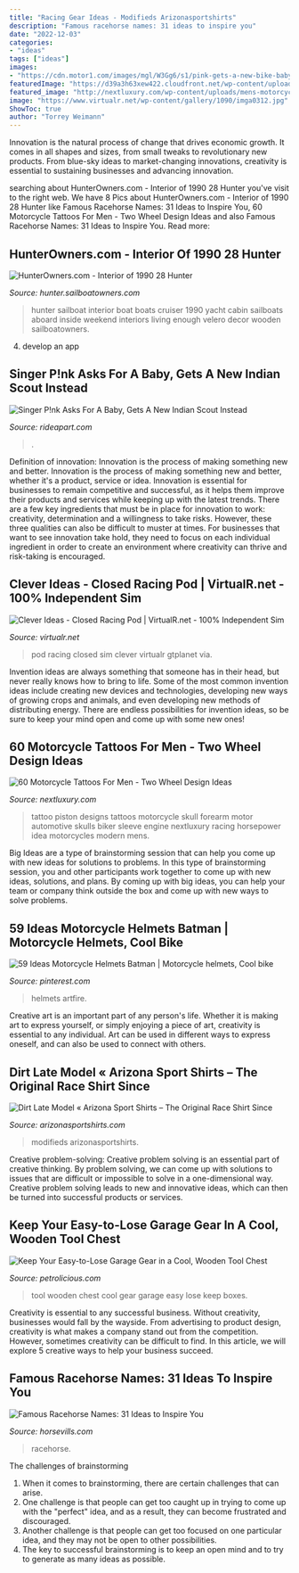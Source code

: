 ```yaml
---
title: "Racing Gear Ideas - Modifieds Arizonasportshirts"
description: "Famous racehorse names: 31 ideas to inspire you"
date: "2022-12-03"
categories:
- "ideas"
tags: ["ideas"]
images:
- "https://cdn.motor1.com/images/mgl/W3Gg6/s1/pink-gets-a-new-bike-baby.jpg"
featuredImage: "https://d39a3h63xew422.cloudfront.net/wp-content/uploads/2013/05/20101716/keep-your-easy-to-lose-garage-gear-in-a-cool-wooden-tool-chest-1476934836955.jpg"
featured_image: "http://nextluxury.com/wp-content/uploads/mens-motorcycles-tattoos-with-skulls.jpg"
image: "https://www.virtualr.net/wp-content/gallery/1090/imga0312.jpg"
ShowToc: true
author: "Torrey Weimann"
---
```



Innovation is the natural process of change that drives economic growth. It comes in all shapes and sizes, from small tweaks to revolutionary new products. From blue-sky ideas to market-changing innovations, creativity is essential to sustaining businesses and advancing innovation.

	

		
searching about HunterOwners.com - Interior of 1990 28 Hunter you've visit to the right web. We have 8 Pics about HunterOwners.com - Interior of 1990 28 Hunter like Famous Racehorse Names: 31 Ideas to Inspire You, 60 Motorcycle Tattoos For Men - Two Wheel Design Ideas and also Famous Racehorse Names: 31 Ideas to Inspire You. Read more:
		
    
## HunterOwners.com - Interior Of 1990 28 Hunter

<img loading=lazy src="http://hunter.sailboatowners.com/images/easygallery/full/2008/HOW/73279144056/73279144056.jpg" onerror="this.onerror=null;this.src='https://tse4.mm.bing.net/th?id=OIP.dIC9qd2_VagMio2r-831ygHaFj&amp;pid=15.1';" alt="HunterOwners.com - Interior of 1990 28 Hunter">

_Source: hunter.sailboatowners.com_

>hunter sailboat interior boat boats cruiser 1990 yacht cabin sailboats aboard inside weekend interiors living enough velero decor wooden sailboatowners. 

	

4. develop an app

    
## Singer P!nk Asks For A Baby, Gets A New Indian Scout Instead

<img loading=lazy src="https://cdn.motor1.com/images/mgl/W3Gg6/s1/pink-gets-a-new-bike-baby.jpg" onerror="this.onerror=null;this.src='https://tse3.mm.bing.net/th?id=OIP.kIt2Ie2WdwUxgVI4mUwmSwHaEK&amp;pid=15.1';" alt="Singer P!nk Asks For A Baby, Gets A New Indian Scout Instead">

_Source: rideapart.com_

>. 

	

Definition of innovation: Innovation is the process of making something new and better.
Innovation is the process of making something new and better, whether it's a product, service or idea. Innovation is essential for businesses to remain competitive and successful, as it helps them improve their products and services while keeping up with the latest trends.
There are a few key ingredients that must be in place for innovation to work: creativity, determination and a willingness to take risks. However, these three qualities can also be difficult to muster at times. For businesses that want to see innovation take hold, they need to focus on each individual ingredient in order to create an environment where creativity can thrive and risk-taking is encouraged.

    
## Clever Ideas - Closed Racing Pod | VirtualR.net - 100% Independent Sim

<img loading=lazy src="https://www.virtualr.net/wp-content/gallery/1090/imga0312.jpg" onerror="this.onerror=null;this.src='https://tse2.mm.bing.net/th?id=OIP.2JVlx0Vut7nesniPKuffjwHaFj&amp;pid=15.1';" alt="Clever Ideas - Closed Racing Pod | VirtualR.net - 100% Independent Sim">

_Source: virtualr.net_

>pod racing closed sim clever virtualr gtplanet via. 

	

Invention ideas are always something that someone has in their head, but never really knows how to bring to life. Some of the most common invention ideas include creating new devices and technologies, developing new ways of growing crops and animals, and even developing new methods of distributing energy. There are endless possibilities for invention ideas, so be sure to keep your mind open and come up with some new ones!

    
## 60 Motorcycle Tattoos For Men - Two Wheel Design Ideas

<img loading=lazy src="http://nextluxury.com/wp-content/uploads/mens-motorcycles-tattoos-with-skulls.jpg" onerror="this.onerror=null;this.src='https://tse1.mm.bing.net/th?id=OIP.eKExv-_i0hF7Q67VggiNWwHaHa&amp;pid=15.1';" alt="60 Motorcycle Tattoos For Men - Two Wheel Design Ideas">

_Source: nextluxury.com_

>tattoo piston designs tattoos motorcycle skull forearm motor automotive skulls biker sleeve engine nextluxury racing horsepower idea motorcycles modern mens. 

	

Big Ideas are a type of brainstorming session that can help you come up with new ideas for solutions to problems. In this type of brainstorming session, you and other participants work together to come up with new ideas, solutions, and plans. By coming up with big ideas, you can help your team or company think outside the box and come up with new ways to solve problems.

    
## 59 Ideas Motorcycle Helmets Batman | Motorcycle Helmets, Cool Bike

<img loading=lazy src="https://i.pinimg.com/736x/3b/43/23/3b4323e283d79f88f024fb969cf249e1.jpg" onerror="this.onerror=null;this.src='https://tse3.mm.bing.net/th?id=OIP.vZ80Zi4CFJ2IsrxxrS8pZgAAAA&amp;pid=15.1';" alt="59 Ideas Motorcycle Helmets Batman | Motorcycle helmets, Cool bike">

_Source: pinterest.com_

>helmets artfire. 

	

Creative art is an important part of any person's life. Whether it is making art to express yourself, or simply enjoying a piece of art, creativity is essential to any individual. Art can be used in different ways to express oneself, and can also be used to connect with others.

    
## Dirt Late Model « Arizona Sport Shirts – The Original Race Shirt Since

<img loading=lazy src="http://www.arizonasportshirts.com/2013/wp-content/gallery/2015-dirt-late-models/jnewgent-proof15.jpg" onerror="this.onerror=null;this.src='https://tse3.mm.bing.net/th?id=OIP.HffO4QRi5ag86Npw_n_7ggHaFt&amp;pid=15.1';" alt="Dirt Late Model « Arizona Sport Shirts – The Original Race Shirt Since">

_Source: arizonasportshirts.com_

>modifieds arizonasportshirts. 

	

Creative problem-solving:
Creative problem solving is an essential part of creative thinking. By problem solving, we can come up with solutions to issues that are difficult or impossible to solve in a one-dimensional way. Creative problem solving leads to new and innovative ideas, which can then be turned into successful products or services.

    
## Keep Your Easy-to-Lose Garage Gear In A Cool, Wooden Tool Chest

<img loading=lazy src="https://d39a3h63xew422.cloudfront.net/wp-content/uploads/2013/05/20101716/keep-your-easy-to-lose-garage-gear-in-a-cool-wooden-tool-chest-1476934836955.jpg" onerror="this.onerror=null;this.src='https://tse2.mm.bing.net/th?id=OIP.NC1V1jOfGzO909rxBrUCUAHaIW&amp;pid=15.1';" alt="Keep Your Easy-to-Lose Garage Gear in a Cool, Wooden Tool Chest">

_Source: petrolicious.com_

>tool wooden chest cool gear garage easy lose keep boxes. 

	

Creativity is essential to any successful business. Without creativity, businesses would fall by the wayside. From advertising to product design, creativity is what makes a company stand out from the competition. However, sometimes creativity can be difficult to find. In this article, we will explore 5 creative ways to help your business succeed.

    
## Famous Racehorse Names: 31 Ideas To Inspire You

<img loading=lazy src="https://horsevills.com/wp-content/uploads/2021/03/race-horse-names.jpg" onerror="this.onerror=null;this.src='https://tse2.mm.bing.net/th?id=OIP.CPVNI60wVr83gjbQ-4C0gAHaEZ&amp;pid=15.1';" alt="Famous Racehorse Names: 31 Ideas to Inspire You">

_Source: horsevills.com_

>racehorse. 

	

The challenges of brainstorming
1. When it comes to brainstorming, there are certain challenges that can arise.
2. One challenge is that people can get too caught up in trying to come up with the "perfect" idea, and as a result, they can become frustrated and discouraged.
3. Another challenge is that people can get too focused on one particular idea, and they may not be open to other possibilities.
4. The key to successful brainstorming is to keep an open mind and to try to generate as many ideas as possible.

